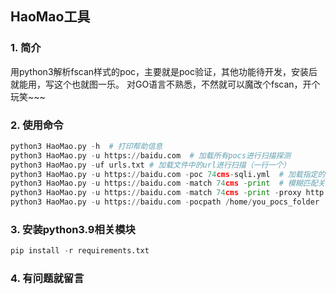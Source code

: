 ## HaoMao工具

### 1. 简介
用python3解析fscan样式的poc，主要就是poc验证，其他功能待开发，安装后就能用，写这个也就图一乐。
对GO语言不熟悉，不然就可以魔改个fscan，开个玩笑~~~
### 2. 使用命令
```python
python3 HaoMao.py -h  # 打印帮助信息
python3 HaoMao.py -u https://baidu.com  # 加载所有pocs进行扫描探测
python3 HaoMao.py -uf urls.txt # 加载文件中的url进行扫描（一行一个）
python3 HaoMao.py -u https://baidu.com -poc 74cms-sqli.yml  # 加载指定的poc
python3 HaoMao.py -u https://baidu.com -match 74cms -print  # 模糊匹配关于 `74cms` 关键字的poc并打印出来poc名字
python3 HaoMao.py -u https://baidu.com -match 74cms -print -proxy http://127.0.0.1:8080  # 设置代理访问
python3 HaoMao.py -u https://baidu.com -pocpath /home/you_pocs_folder   # 设置poc的目录
```
### 3. 安装python3.9相关模块
```python
pip install -r requirements.txt
```
### 4. 有问题就留言